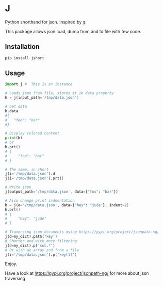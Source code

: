 # J

Python shorthand for json. inspired by [q](https://pypi.org/project/q/)

This package allows json load, dump from and to file with few code.

## Installation

```bash
pip install jshort
```

## Usage

```python
import j #  This is an instance

# Loads json from file, stores it in data property
h = j(input_path='/tmp/data.json')

# Get data
h.data
#{
#   "foo": "bar"
#}

# Display colored content
print(h)
# or
h.prt()
# {
#     "foo": "bar"
# }

# The same, in short
j(i='/tmp/data.json').d
j(i='/tmp/data.json').prt()

# Write json
j(output_path='/tmp/data.json', data={"foo": "bar"})

# Also change print indnentation
h = j(o='/tmp/data.json', data={"hey": "jude"}, indent=2)
h.prt()
# {
#     "hey": "jude"
# }

# Traversing json documents using https://pypi.org/project/jsonpath-ng/
j(d=my_dict).path('key')
# Shorter and with more filtering
j(d=my_dict).p('sub.*')
# Or with an array and from a file
j(i='/tmp/data.json').p('key[1]')
```

Enjoy.

Have a look at https://pypi.org/project/jsonpath-ng/ for more about json traversing
